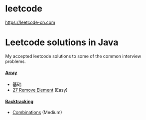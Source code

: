 # leetcode
https://leetcode-cn.com
# Leetcode solutions in Java

My accepted leetcode solutions to some of the common interview problems.

#### [Array](problems/src/array)

- 基础
- [27	Remove Element](problems/src/array/RemoveElement.java) (Easy)

#### [Backtracking](problems/src/backtracking)

- [Combinations](problems/src/backtracking/Combinations.java) (Medium)


